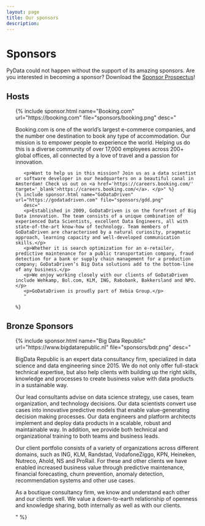 ```yaml
---
layout: page
title: Our sponsors
description: 
---
```


# Sponsors

PyData could not happen without the support of its amazing sponsors. Are you interested in becoming a sponsor? 
Download the [Sponsor Prospectus](https://pydata.org/wp-content/uploads/2019/04/sponsor-prospectus.pdf)!


## Hosts
<ul>
    {% include sponsor.html name="Booking.com" url="https://booking.com" file="sponsors/booking.png" 
       desc="
       <p>Booking.com is one of the world’s largest e-commerce companies, and the number one destination to book any type of accommodation. Our mission is to empower people to experience the world. Helping us do this is a diverse community of over 17,000 employees across 200+ global offices, all connected by a love of travel and a passion for innovation.</p>
       
       <p>Want to help us in this mission? Join us as a data scientist or software developer in our headquarters on a beautiful canal in Amsterdam! Check us out on <a href='https://careers.booking.com/' target='_blank'>https://careers.booking.com/</a>. </p>" %}
    {% include sponsor.html name="GoDataDriven" url="https://godatadriven.com" file="sponsors/gdd.png" 
       desc="
       <p>Established in 2009, GoDataDriven is on the forefront of Big Data innovation. The team consists of a unique combination of experienced Data Scientists, excellent Data Engineers, all with state-of-the-art know-how of technology. Team members of GoDataDriven are characterised by a natural curiosity, pragmatic approach, learning capacity and well-developed communication skills.</p>
       <p>Whether it is search optimization for an e-retailer, predictive maintenance for a public transportation company, fraud detection for a bank or supply chain management for a production company; GoDataDriven’s Big Data solutions add to the bottom-line of any business.</p>
       <p>We enjoy working closely with our clients of GoDataDriven include Wehkamp, Bol.com, KLM, ING, Rabobank, Bakkersland and NPO.</p>
       <p>GoDataDriven is proudly part of Xebia Group.</p>
       "
    
    %}
</ul>

## Bronze Sponsors
<ul>
    {% include sponsor.html name="Big Data Republic" url="https://www.bigdatarepublic.nl" file="sponsors/bdr.png" 
       desc="
       <p>BigData Republic is an expert data consultancy firm, specialized in data science and data engineering since 2015. We do not only offer full-stack technical expertise, but also help clients with building up the right skills, knowledge and processes to create business value with data products in a sustainable way. </p>
       <p>Our lead consultants advise on data science strategy, use cases, team organization, and technology decisions. Our data scientists convert use cases into innovative predictive models that enable value-generating decision making processes. Our data engineers and platform architects implement and deploy data products in a scalable, robust and maintainable way. In addition, we provide both technical and organizational training to both teams and business leads.</p>
       <p>Our client portfolio consists of a variety of organizations across different domains, such as ING, KLM, Randstad, VodafoneZiggo, KPN, Heineken, Nutreco, Ahold, NS and ProRail. For these and other clients we have enabled increased business value through predictive maintenance, financial forecasting, churn prevention, anomaly detection, recommendation systems and other use cases.</p>
       <p>As a boutique consultancy firm, we know and understand each other and our clients well. We value a down-to-earth relationship of openness and knowledge sharing, both internally as well as with our clients.</p>
      "
      %}
</ul>

